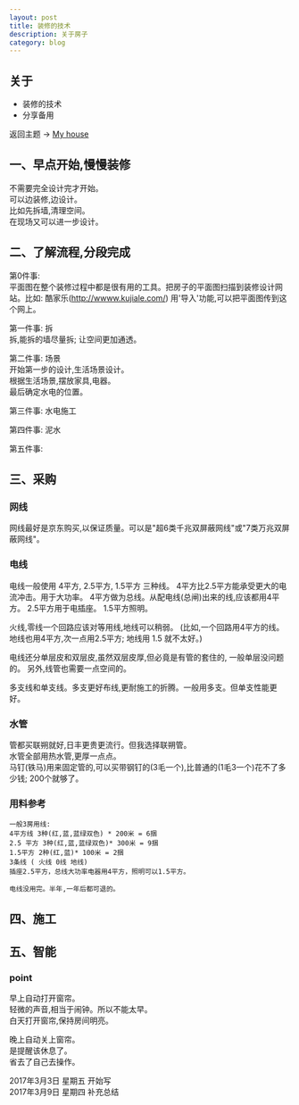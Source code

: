 ```yaml
---
layout: post
title: 装修的技术
description: 关于房子
category: blog
---
```



## 关于

- 装修的技术
- 分享备用

返回主题 → [My house](http://linfeng365.com/blog/house.html)



## 一、早点开始,慢慢装修

不需要完全设计完才开始。   
可以边装修,边设计。  
比如先拆墙,清理空间。  
在现场又可以进一步设计。  


## 二、了解流程,分段完成


第0件事:  
平面图在整个装修过程中都是很有用的工具。把房子的平面图扫描到装修设计网站。比如: 酷家乐(http://wwww.kujiale.com/) 用'导入'功能,可以把平面图传到这个网上。

第一件事: 拆  
拆,能拆的墙尽量拆; 让空间更加通透。

第二件事: 场景  
开始第一步的设计,生活场景设计。  
根据生活场景,摆放家具,电器。  
最后确定水电的位置。  

第三件事: 水电施工  

   
第四件事: 泥水  

第五件事:   



## 三、采购

### 网线  
网线最好是京东购买,以保证质量。可以是"超6类千兆双屏蔽网线"或"7类万兆双屏蔽网线"。

### 电线  
电线一般使用 4平方, 2.5平方, 1.5平方 三种线。
4平方比2.5平方能承受更大的电流冲击。用于大功率。
4平方做为总线。从配电线(总闸)出来的线,应该都用4平方。
2.5平方用于电插座。
1.5平方照明。

火线,零线一个回路应该对等用线,地线可以稍弱。
(比如,一个回路用4平方的线。地线也用4平方,次一点用2.5平方; 地线用 1.5 就不太好。)

电线还分单层皮和双层皮,虽然双层皮厚,但必竟是有管的套住的, 一般单层没问题的。
另外,线管也需要一点空间的。

多支线和单支线。多支更好布线,更耐施工的折腾。一般用多支。但单支性能更好。

### 水管  
管都买联朔就好,日丰更贵更流行。但我选择联朔管。  
水管全部用热水管,更厚一点点。  
马钉(铁马)用来固定管的,可以买带钢钉的(3毛一个),比普通的(1毛3一个)花不了多少钱; 200个就够了。   


### 用料参考  
```
一般3房用线:
4平方线 3种(红,蓝,蓝绿双色) * 200米 = 6捆
2.5 平方 3种(红,蓝,蓝绿双色)* 300米 = 9捆
1.5平方 2种(红,蓝)* 100米 = 2捆
3条线 ( 火线 0线 地线)
插座2.5平方，总线大功率电器用4平方，照明可以1.5平方。

电线没用完。半年,一年后都可退的。
```

## 四、施工


## 五、智能

### point

早上自动打开窗帘。  
 轻微的声音,相当于闹钟。所以不能太早。  
 白天打开窗帘,保持房间明亮。  

晚上自动关上窗帘。  
 是提醒该休息了。  
 省去了自己去操作。   

2017年3月3日 星期五 开始写  
2017年3月9日 星期四 补充总结  

